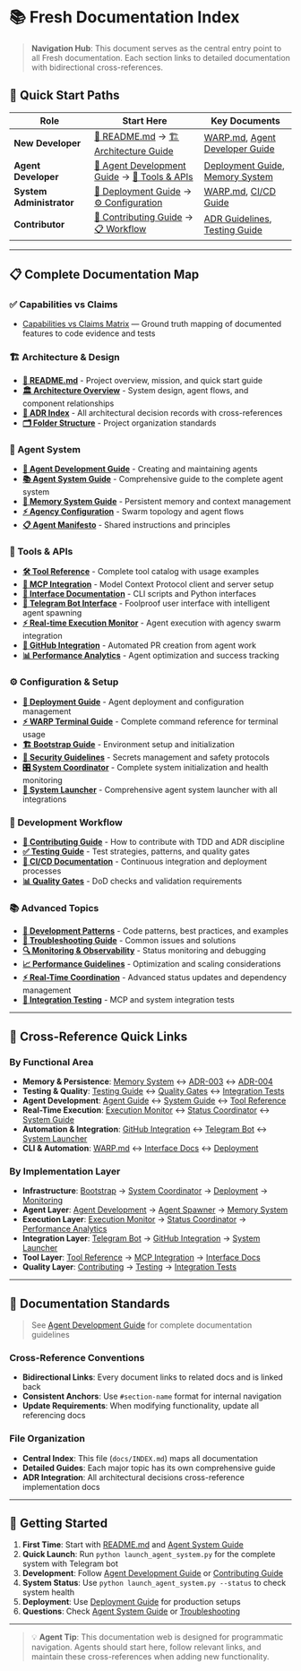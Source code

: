 # 📚 Fresh Documentation Index

> **Navigation Hub**: This document serves as the central entry point to all Fresh documentation. Each section links to detailed documentation with bidirectional cross-references.

## 🎯 Quick Start Paths

| Role | Start Here | Key Documents |
|------|------------|---------------|
| **New Developer** | [📖 README.md](../README.md) → [🏗️ Architecture Guide](#-architecture--design) | [WARP.md](../WARP.md), [Agent Developer Guide](AGENT_DEVELOPMENT.md) |
| **Agent Developer** | [🤖 Agent Development Guide](AGENT_DEVELOPMENT.md) → [🔧 Tools & APIs](#-tools--apis) | [Deployment Guide](DEPLOYMENT.md), [Memory System](../ai/memory/README.md) |
| **System Administrator** | [🚀 Deployment Guide](DEPLOYMENT.md) → [⚙️ Configuration](#-configuration--setup) | [WARP.md](../WARP.md), [CI/CD Guide](CICD.md) |
| **Contributor** | [🤝 Contributing Guide](CONTRIBUTING.md) → [📋 Workflow](#-development-workflow) | [ADR Guidelines](../.cursor/rules/ADR.md), [Testing Guide](TESTING.md) |

---

## 📋 Complete Documentation Map

### ✅ Capabilities vs Claims
- [Capabilities vs Claims Matrix](CAPABILITIES.md) — Ground truth mapping of documented features to code evidence and tests

### 🏗️ Architecture & Design
- **[📖 README.md](../README.md)** - Project overview, mission, and quick start guide
- **[🏛️ Architecture Overview](ARCHITECTURE.md)** - System design, agent flows, and component relationships
- **[📐 ADR Index](ADR_INDEX.md)** - All architectural decision records with cross-references
- **[🗂️ Folder Structure](../.cursor/rules/folder-structure.md)** - Project organization standards

### 🤖 Agent System
- **[🤖 Agent Development Guide](AGENT_DEVELOPMENT.md)** - Creating and maintaining agents
- **[📚 Agent System Guide](AGENT_SYSTEM_GUIDE.md)** - Comprehensive guide to the complete agent system
- **[🧠 Memory System Guide](../ai/memory/README.md)** - Persistent memory and context management
- **[⚡ Agency Configuration](AGENCY_CONFIG.md)** - Swarm topology and agent flows
- **[📋 Agent Manifesto](../agency_manifesto.md)** - Shared instructions and principles

### 🔧 Tools & APIs
- **[🛠️ Tool Reference](TOOLS.md)** - Complete tool catalog with usage examples
- **[🔌 MCP Integration](MCP.md)** - Model Context Protocol client and server setup
- **[📝 Interface Documentation](INTERFACES.md)** - CLI scripts and Python interfaces
- **[🤖 Telegram Bot Interface](TELEGRAM_BOT.md)** - Foolproof user interface with intelligent agent spawning
- **[⚡ Real-time Execution Monitor](../ai/execution/monitor.py)** - Agent execution with agency swarm integration
- **[🔄 GitHub Integration](../ai/integration/github.py)** - Automated PR creation from agent work
- **[📊 Performance Analytics](../ai/analytics/performance.py)** - Agent optimization and success tracking

### ⚙️ Configuration & Setup
- **[🚀 Deployment Guide](DEPLOYMENT.md)** - Agent deployment and configuration management
- **[⚡ WARP Terminal Guide](../WARP.md)** - Complete command reference for terminal usage
- **[🏗️ Bootstrap Guide](BOOTSTRAP.md)** - Environment setup and initialization
- **[🔐 Security Guidelines](SECURITY.md)** - Secrets management and safety protocols
- **[🎛️ System Coordinator](../ai/system/coordinator.py)** - Complete system initialization and health monitoring
- **[🚀 System Launcher](../launch_agent_system.py)** - Comprehensive agent system launcher with all integrations

### 🧪 Development Workflow
- **[🤝 Contributing Guide](CONTRIBUTING.md)** - How to contribute with TDD and ADR discipline
- **[✅ Testing Guide](TESTING.md)** - Test strategies, patterns, and quality gates
- **[🔄 CI/CD Documentation](CICD.md)** - Continuous integration and deployment processes
- **[📊 Quality Gates](QUALITY_GATES.md)** - DoD checks and validation requirements

### 📚 Advanced Topics
- **[🔬 Development Patterns](PATTERNS.md)** - Code patterns, best practices, and examples
- **[🐛 Troubleshooting Guide](TROUBLESHOOTING.md)** - Common issues and solutions
- **[🔍 Monitoring & Observability](MONITORING.md)** - Status monitoring and debugging
- **[📈 Performance Guidelines](PERFORMANCE.md)** - Optimization and scaling considerations
- **[⚡ Real-Time Coordination](../ai/coordination/status.py)** - Advanced status updates and dependency management
- **[🧪 Integration Testing](../tests/test_mcp_integration.py)** - MCP and system integration tests

---

## 🔗 Cross-Reference Quick Links

### By Functional Area
- **Memory & Persistence**: [Memory System](../ai/memory/README.md) ↔ [ADR-003](../.cursor/rules/ADR-003.md) ↔ [ADR-004](../.cursor/rules/ADR-004.md)
- **Testing & Quality**: [Testing Guide](TESTING.md) ↔ [Quality Gates](QUALITY_GATES.md) ↔ [Integration Tests](../tests/test_mcp_integration.py)
- **Agent Development**: [Agent Guide](AGENT_DEVELOPMENT.md) ↔ [System Guide](AGENT_SYSTEM_GUIDE.md) ↔ [Tool Reference](TOOLS.md)
- **Real-Time Execution**: [Execution Monitor](../ai/execution/monitor.py) ↔ [Status Coordinator](../ai/coordination/status.py) ↔ [System Guide](AGENT_SYSTEM_GUIDE.md)
- **Automation & Integration**: [GitHub Integration](../ai/integration/github.py) ↔ [Telegram Bot](TELEGRAM_BOT.md) ↔ [System Launcher](../launch_agent_system.py)
- **CLI & Automation**: [WARP.md](../WARP.md) ↔ [Interface Docs](INTERFACES.md) ↔ [Deployment](DEPLOYMENT.md)

### By Implementation Layer
- **Infrastructure**: [Bootstrap](BOOTSTRAP.md) → [System Coordinator](../ai/system/coordinator.py) → [Deployment](DEPLOYMENT.md) → [Monitoring](MONITORING.md)
- **Agent Layer**: [Agent Development](AGENT_DEVELOPMENT.md) → [Agent Spawner](../ai/interface/agent_spawner.py) → [Memory System](../ai/memory/README.md)
- **Execution Layer**: [Execution Monitor](../ai/execution/monitor.py) → [Status Coordinator](../ai/coordination/status.py) → [Performance Analytics](../ai/analytics/performance.py)
- **Integration Layer**: [Telegram Bot](TELEGRAM_BOT.md) → [GitHub Integration](../ai/integration/github.py) → [System Launcher](../launch_agent_system.py)
- **Tool Layer**: [Tool Reference](TOOLS.md) → [MCP Integration](MCP.md) → [Interface Docs](INTERFACES.md)
- **Quality Layer**: [Contributing](CONTRIBUTING.md) → [Testing](TESTING.md) → [Integration Tests](../tests/test_mcp_integration.py)

---

## 📝 Documentation Standards

> See [Agent Development Guide](AGENT_DEVELOPMENT.md#documentation-standards) for complete documentation guidelines

### Cross-Reference Conventions
- **Bidirectional Links**: Every document links to related docs and is linked back
- **Consistent Anchors**: Use `#section-name` format for internal navigation
- **Update Requirements**: When modifying functionality, update all referencing docs

### File Organization
- **Central Index**: This file (`docs/INDEX.md`) maps all documentation
- **Detailed Guides**: Each major topic has its own comprehensive guide
- **ADR Integration**: All architectural decisions cross-reference implementation docs

---

## 🚀 Getting Started

1. **First Time**: Start with [README.md](../README.md) and [Agent System Guide](AGENT_SYSTEM_GUIDE.md)
2. **Quick Launch**: Run `python launch_agent_system.py` for the complete system with Telegram bot
3. **Development**: Follow [Agent Development Guide](AGENT_DEVELOPMENT.md) or [Contributing Guide](CONTRIBUTING.md)
4. **System Status**: Use `python launch_agent_system.py --status` to check system health
5. **Deployment**: Use [Deployment Guide](DEPLOYMENT.md) for production setups
6. **Questions**: Check [Agent System Guide](AGENT_SYSTEM_GUIDE.md) or [Troubleshooting](TROUBLESHOOTING.md)

---

> 💡 **Agent Tip**: This documentation web is designed for programmatic navigation. Agents should start here, follow relevant links, and maintain these cross-references when adding new functionality.
